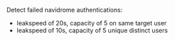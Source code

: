 Detect failed navidrome authentications:

 - leakspeed of 20s, capacity of 5 on same target user
 - leakspeed of 10s, capacity of 5 unique distinct users